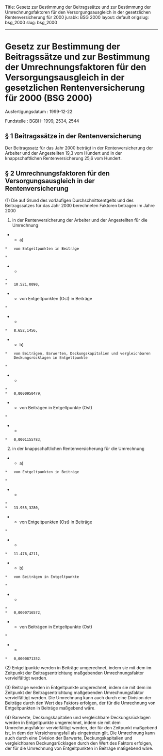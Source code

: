 Title: Gesetz zur Bestimmung der Beitragssätze und zur Bestimmung der Umrechnungsfaktoren
  für den Versorgungsausgleich in der gesetzlichen Rentenversicherung für 2000
jurabk: BSG 2000
layout: default
origslug: bsg_2000
slug: bsg_2000

---

# Gesetz zur Bestimmung der Beitragssätze und zur Bestimmung der Umrechnungsfaktoren für den Versorgungsausgleich in der gesetzlichen Rentenversicherung für 2000 (BSG 2000)

Ausfertigungsdatum
:   1999-12-22

Fundstelle
:   BGBl I: 1999, 2534, 2544



## § 1 Beitragssätze in der Rentenversicherung

Der Beitragssatz für das Jahr 2000 beträgt in der Rentenversicherung
der Arbeiter und der Angestellten 19,3 vom Hundert und in der
knappschaftlichen Rentenversicherung 25,6 vom Hundert.


## § 2 Umrechnungsfaktoren für den Versorgungsausgleich in der Rentenversicherung

(1) Die auf Grund des vorläufigen Durchschnittsentgelts und des
Beitragssatzes für das Jahr 2000 berechneten Faktoren betragen im
Jahre 2000

1.  in der Rentenversicherung der Arbeiter und der Angestellten für die
    Umrechnung




*    *   a)

    *   von Entgeltpunkten in Beiträge

    *

*    *
    *
    *   10.521,0090,


*    *   von Entgeltpunkten (Ost) in Beiträge

    *

*    *
    *   8.652,1456,


*    *   b)

    *   von Beiträgen, Barwerten, Deckungskapitalien und vergleichbaren
        Deckungsrücklagen in Entgeltpunkte

    *

*    *
    *
    *   0,0000950479,


*    *   von Beiträgen in Entgeltpunkte (Ost)

    *

*    *
    *   0,0001155783,




2.  in der knappschaftlichen Rentenversicherung für die Umrechnung




*    *   a)

    *   von Entgeltpunkten in Beiträge

    *

*    *
    *
    *   13.955,3280,


*    *   von Entgeltpunkten (Ost) in Beiträge

    *

*    *
    *   11.476,4211,


*    *   b)

    *   von Beiträgen in Entgeltpunkte

    *

*    *
    *
    *   0,0000716572,


*    *   von Beiträgen in Entgeltpunkte (Ost)

    *

*    *
    *   0,0000871352.




(2) Entgeltpunkte werden in Beiträge umgerechnet, indem sie mit dem im
Zeitpunkt der Beitragsentrichtung maßgebenden Umrechnungsfaktor
vervielfältigt werden.

(3) Beiträge werden in Entgeltpunkte umgerechnet, indem sie mit dem im
Zeitpunkt der Beitragsentrichtung maßgebenden Umrechnungsfaktor
vervielfältigt werden. Die Umrechnung kann auch durch eine Division
der Beiträge durch den Wert des Faktors erfolgen, der für die
Umrechnung von Entgeltpunkten in Beiträge maßgebend wäre.

(4) Barwerte, Deckungskapitalien und vergleichbare Deckungsrücklagen
werden in Entgeltpunkte umgerechnet, indem sie mit dem
Umrechnungsfaktor vervielfältigt werden, der für den Zeitpunkt
maßgebend ist, in dem der Versicherungsfall als eingetreten gilt. Die
Umrechnung kann auch durch eine Division der Barwerte,
Deckungskapitalien und vergleichbaren Deckungsrücklagen durch den Wert
des Faktors erfolgen, der für die Umrechnung von Entgeltpunkten in
Beiträge maßgebend wäre.

